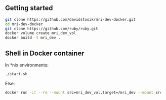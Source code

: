 ## Getting started

```sh
git clone https://github.com/davidstosik/mri-dev-docker.git
cd mri-dev-docker
git clone https://github.com/ruby/ruby.git
docker volume create mri_dev_vol
docker build -t mri_dev .
```

## Shell in Docker container

In \*nix environments:

```sh
./start.sh
```

Else:

```sh
docker run -it --rm --mount src=mri_dev_vol,target=/mri_dev --mount src={current path}/ruby,target=/ruby,type=bind mri_dev
```
